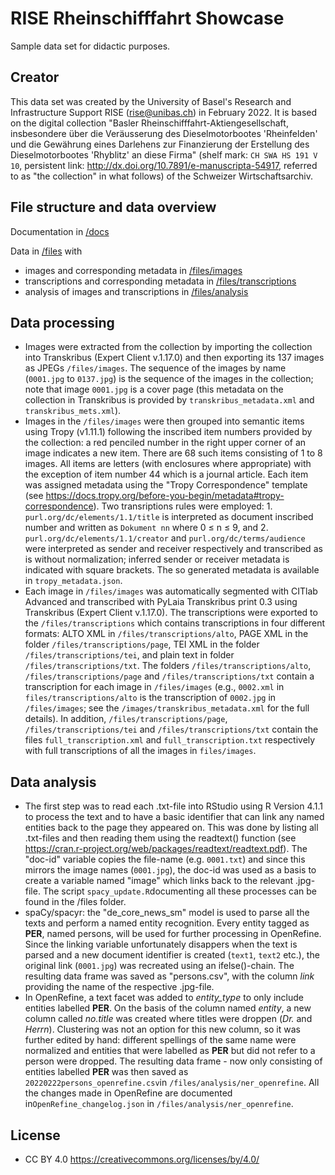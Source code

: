 # RISE Rheinschifffahrt Showcase

Sample data set for didactic purposes.

## Creator

This data set was created by the University of Basel's Research and Infrastructure Support RISE (rise@unibas.ch) in February 2022. It is based on the digital collection "Basler Rheinschifffahrt-Aktiengesellschaft, insbesondere über die Veräusserung des Dieselmotorbootes 'Rheinfelden' und die Gewährung eines Darlehens zur Finanzierung der Erstellung des Dieselmotorbootes 'Rhyblitz' an diese Firma" (shelf mark: `CH SWA HS 191 V 10`, persistent link: http://dx.doi.org/10.7891/e-manuscripta-54917, referred to as "the collection" in what follows) of the Schweizer Wirtschaftsarchiv.

## File structure and data overview

Documentation in [/docs](https://github.com/MHindermann/rheinschifffahrt/tree/master/docs)

Data in [/files](https://github.com/MHindermann/rheinschifffahrt/tree/master/files) with
- images and corresponding metadata in [/files/images](https://github.com/MHindermann/rheinschifffahrt/tree/master/files/images)
- transcriptions and corresponding metadata in [/files/transcriptions](https://github.com/MHindermann/rheinschifffahrt/tree/master/files/transcriptions)
- analysis of images and transcriptions in [/files/analysis](https://github.com/MHindermann/rheinschifffahrt/tree/master/files/analysis)

## Data processing

- Images were extracted from the collection by importing the collection into Transkribus (Expert Client v.1.17.0) and then exporting its 137 images as JPEGs `/files/images`. The sequence of the images by name (`0001.jpg` to `0137.jpg`) is the sequence of the images in the collection; note that image `0001.jpg` is a cover page (this metadata on the collection in Transkribus is provided by `transkribus_metadata.xml` and `transkribus_mets.xml`). 
- Images in the `/files/images` were then grouped into semantic items using Tropy (v1.11.1) following the inscribed item numbers provided by the collection: a red penciled number in the right upper corner of an image indicates a new item. There are 68 such items consisting of 1 to 8 images. All items are letters (with enclosures where appropriate) with the exception of item number 44 which is a journal article. Each item was assigned metadata using the "Tropy Correspondence" template (see https://docs.tropy.org/before-you-begin/metadata#tropy-correspondence). Two transriptions rules were employed: 1. `purl.org/dc/elements/1.1/title` is interpreted as document inscribed number and written as `Dokument nn` where 0 ≤ n ≤ 9, and 2. `purl.org/dc/elements/1.1/creator` and `purl.org/dc/terms/audience` were interpreted as sender and receiver respectively and transcribed as is without normalization; inferred sender or receiver metadata is indicated with square brackets. The so generated metadata is available in `tropy_metadata.json`.
- Each image in `/files/images` was automatically segmented with CITlab Advanced and transcribed with PyLaia Transkribus print 0.3 using Transkribus (Expert Client v.1.17.0). The transcriptions were exported to the `/files/transcriptions` which contains transcriptions in four different formats: ALTO XML in `/files/transcriptions/alto`, PAGE XML in the folder `/files/transcriptions/page`, TEI XML in the folder `/files/transcriptions/tei`, and plain text in folder `/files/transcriptions/txt`. The folders `/files/transcriptions/alto`, `/files/transcriptions/page` and `/files/transcriptions/txt` contain a transcription for each image in `/files/images` (e.g., `0002.xml` in `files/transcriptions/alto` is the transcription of `0002.jpg` in `/files/images`; see the `/images/transkribus_metadata.xml` for the full details). In addition, `/files/transcriptions/page`, `/files/transcriptions/tei` and `/files/transcriptions/txt` contain the files `full_transcription.xml` and `full_transcription.txt` respectively with full transcriptions of all the images in `files/images`.

## Data analysis

- The first step was to read each .txt-file into RStudio using R Version 4.1.1 to process the text and to have a basic identifier that can link any named entities back to the page they appeared on. This was done by listing all .txt-files and then reading them using the readtext() function (see https://cran.r-project.org/web/packages/readtext/readtext.pdf). The "doc-id" variable copies the file-name (e.g. `0001.txt`) and since this mirrors the image names (`0001.jpg`), the doc-id was used as a basis to create a variable named "image" which links back to the relevant .jpg-file. The script `spacy_update.R`documenting all these processes can be found in the /files folder.
- spaCy/spacyr: the "de_core_news_sm" model is used to parse all the texts and perform a named entity recognition. Every entity tagged as **PER**, named persons, will be used for further processing in OpenRefine. Since the linking variable unfortunately disappers when the text is parsed and a new document identifier is created (`text1`, `text2` etc.), the original link (`0001.jpg`) was recreated using an ifelse()-chain. The resulting data frame was saved as "persons.csv", with the column *link* providing the name of the respective .jpg-file.
- In OpenRefine, a text facet was added to *entity_type* to only include entities labelled **PER**. On the basis of the column named *entity*, a new column called *no.title* was created where titles were droppen (*Dr.* and *Herrn*). Clustering was not an option for this new column, so it was further edited by hand: different spellings of the same name were normalized and entities that were labelled as **PER** but did not refer to a person were dropped. The resulting data frame - now only consisting of entities labelled **PER** was then saved as `20220222persons_openrefine.csv`in `/files/analysis/ner_openrefine`. All the changes made in OpenRefine are documented in`OpenRefine_changelog.json` in `/files/analysis/ner_openrefine`.

## License

- CC BY 4.0 https://creativecommons.org/licenses/by/4.0/
